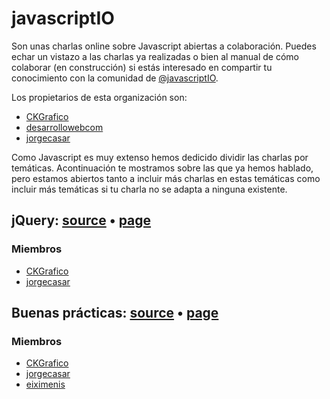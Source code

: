 javascriptIO
============

Son unas charlas online sobre Javascript abiertas a colaboración. Puedes echar un vistazo a las charlas ya realizadas o bien al manual de cómo colaborar (en construcción) si estás interesado en compartir tu conocimiento con la comunidad de [@javascriptIO](https://twitter.com/javascriptio).

Los propietarios de esta organización son:
* [CKGrafico](https://github.com/CKGrafico)
* [desarrollowebcom](https://github.com/CKGrafico)
* [jorgecasar](https://github.com/jorgecasar)

Como Javascript es muy extenso hemos dedicido dividir las charlas por temáticas. Acontinuación te mostramos sobre las que ya hemos hablado, pero estamos abiertos tanto a incluir más charlas en estas temáticas como incluir más temáticas si tu charla no se adapta a ninguna existente.

## jQuery: [source](http://github.com/JavascriptIO/jQuery) • [page](http://JavascriptIO.github.io/jQuery)
### Miembros
* [CKGrafico](https://github.com/CKGrafico)
* [jorgecasar](https://github.com/jorgecasar)

## Buenas prácticas: [source](http://github.com/JavascriptIO/Buenas-Practicas) • [page](http://JavascriptIO.github.com/Buenas-Practicas)
### Miembros
* [CKGrafico](https://github.com/CKGrafico)
* [jorgecasar](https://github.com/jorgecasar)
* [eiximenis](https://github.com/eiximenis)
